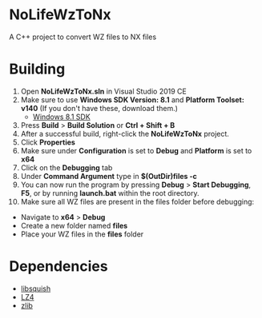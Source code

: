 # NoLifeWzToNx
A C++ project to convert WZ files to NX files

# Building
1. Open **NoLifeWzToNx.sln** in Visual Studio 2019 CE
2. Make sure to use **Windows SDK Version: 8.1** and **Platform Toolset: v140** (If you don't have these, download them.)
   * [Windows 8.1 SDK]
3. Press **Build** > **Build Solution** or **Ctrl + Shift + B**
4. After a successful build, right-click the **NoLifeWzToNx** project.
5. Click **Properties**
6. Make sure under **Configuration** is set to **Debug** and **Platform** is set to **x64**
7. Click on the **Debugging** tab
8. Under **Command Argument** type in **$(OutDir)files -c**
9. You can now run the program by pressing **Debug** > **Start Debugging**, **F5**, or by running **launch.bat** within the root directory.
10. Make sure all WZ files are present in the files folder before debugging:
   - Navigate to **x64** > **Debug**
   - Create a new folder named **files**
   - Place your WZ files in the **files** folder

# Dependencies
- [libsquish](https://github.com/Cavewhere/squish)
- [LZ4](https://github.com/lz4/lz4/releases)
- [zlib](https://github.com/maxirmx/Dist_zlib)

[Windows 8.1 SDK]:   https://developer.microsoft.com/en-us/windows/downloads/sdk-archive